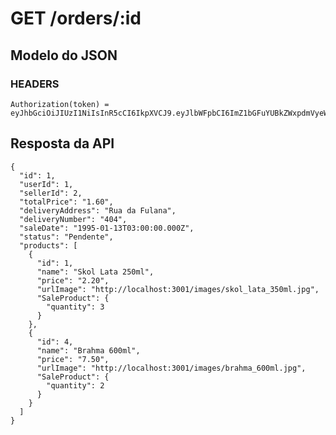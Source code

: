 # GET /orders/:id

## Modelo do JSON

  ### HEADERS

    Authorization(token) = eyJhbGciOiJIUzI1NiIsInR5cCI6IkpXVCJ9.eyJlbWFpbCI6ImZ1bGFuYUBkZWxpdmVyeWFwcC5jb20iLCJuYW1lIjoiRnVsYW5hIFBlcmVpcmEiLCJpYXQiOjE2NjM5NDkwNTl9.qwcWa_tW0ZSoU7CJXK_WlLIwO2qNoukpoc2vsAKc3V4


## Resposta da API

    {
      "id": 1,
      "userId": 1,
      "sellerId": 2,
      "totalPrice": "1.60",
      "deliveryAddress": "Rua da Fulana",
      "deliveryNumber": "404",
      "saleDate": "1995-01-13T03:00:00.000Z",
      "status": "Pendente",
      "products": [
        {
          "id": 1,
          "name": "Skol Lata 250ml",
          "price": "2.20",
          "urlImage": "http://localhost:3001/images/skol_lata_350ml.jpg",
          "SaleProduct": {
            "quantity": 3
          }
        },
        {
          "id": 4,
          "name": "Brahma 600ml",
          "price": "7.50",
          "urlImage": "http://localhost:3001/images/brahma_600ml.jpg",
          "SaleProduct": {
            "quantity": 2
          }
        }
      ]
    }